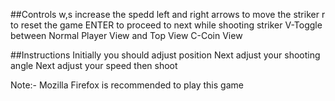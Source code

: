 ##Controls
	w,s increase the spedd
	left and right arrows to move the striker
	r to reset the game
	ENTER to proceed to next while shooting striker
	V-Toggle between Normal Player View and Top View
	C-Coin View

##Instructions
	Initially you should adjust position
	Next adjust your shooting angle
	Next adjust your speed 
	then shoot

Note:- Mozilla Firefox is recommended to play this game
